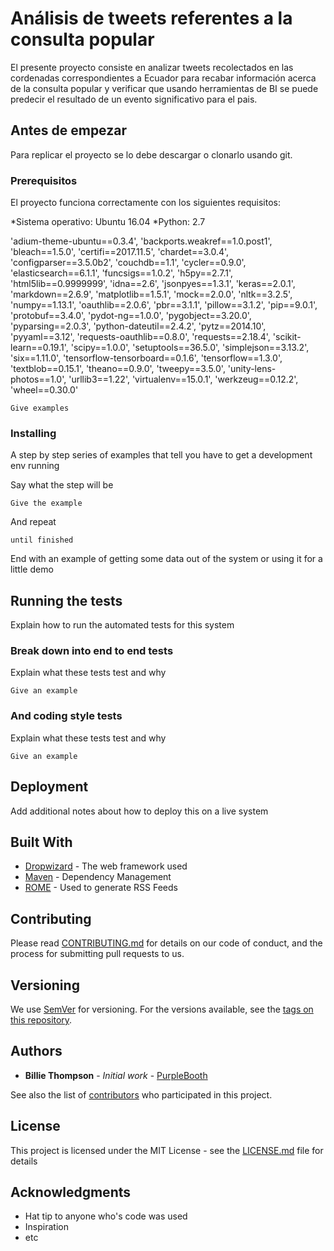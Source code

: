 # Análisis de tweets referentes a la consulta popular 

El presente proyecto consiste en analizar tweets recolectados en las cordenadas correspondientes a Ecuador para recabar información acerca de la consulta popular y verificar que  usando herramientas de BI se puede predecir el resultado de un evento significativo para el pais.

## Antes de empezar

Para replicar el proyecto se lo debe descargar o clonarlo usando git. 

### Prerequisitos

El proyecto funciona correctamente con los siguientes requisitos:

*Sistema operativo: Ubuntu 16.04
*Python: 2.7

'adium-theme-ubuntu==0.3.4', 'backports.weakref==1.0.post1', 'bleach==1.5.0', 'certifi==2017.11.5', 'chardet==3.0.4', 'configparser==3.5.0b2', 'couchdb==1.1', 'cycler==0.9.0', 'elasticsearch==6.1.1', 'funcsigs==1.0.2', 'h5py==2.7.1', 'html5lib==0.9999999', 'idna==2.6', 'jsonpyes==1.3.1', 'keras==2.0.1', 'markdown==2.6.9', 'matplotlib==1.5.1', 'mock==2.0.0', 'nltk==3.2.5', 'numpy==1.13.1', 'oauthlib==2.0.6', 'pbr==3.1.1', 'pillow==3.1.2', 'pip==9.0.1', 'protobuf==3.4.0', 'pydot-ng==1.0.0', 'pygobject==3.20.0', 'pyparsing==2.0.3', 'python-dateutil==2.4.2', 'pytz==2014.10', 'pyyaml==3.12', 'requests-oauthlib==0.8.0', 'requests==2.18.4', 'scikit-learn==0.19.1', 'scipy==1.0.0', 'setuptools==36.5.0', 'simplejson==3.13.2', 'six==1.11.0', 'tensorflow-tensorboard==0.1.6', 'tensorflow==1.3.0', 'textblob==0.15.1', 'theano==0.9.0', 'tweepy==3.5.0', 'unity-lens-photos==1.0', 'urllib3==1.22', 'virtualenv==15.0.1', 'werkzeug==0.12.2', 'wheel==0.30.0'

```
Give examples
```

### Installing

A step by step series of examples that tell you have to get a development env running

Say what the step will be

```
Give the example
```

And repeat

```
until finished
```

End with an example of getting some data out of the system or using it for a little demo

## Running the tests

Explain how to run the automated tests for this system

### Break down into end to end tests

Explain what these tests test and why

```
Give an example
```

### And coding style tests

Explain what these tests test and why

```
Give an example
```

## Deployment

Add additional notes about how to deploy this on a live system

## Built With

* [Dropwizard](http://www.dropwizard.io/1.0.2/docs/) - The web framework used
* [Maven](https://maven.apache.org/) - Dependency Management
* [ROME](https://rometools.github.io/rome/) - Used to generate RSS Feeds

## Contributing

Please read [CONTRIBUTING.md](https://gist.github.com/PurpleBooth/b24679402957c63ec426) for details on our code of conduct, and the process for submitting pull requests to us.

## Versioning

We use [SemVer](http://semver.org/) for versioning. For the versions available, see the [tags on this repository](https://github.com/your/project/tags). 

## Authors

* **Billie Thompson** - *Initial work* - [PurpleBooth](https://github.com/PurpleBooth)

See also the list of [contributors](https://github.com/your/project/contributors) who participated in this project.

## License

This project is licensed under the MIT License - see the [LICENSE.md](LICENSE.md) file for details

## Acknowledgments

* Hat tip to anyone who's code was used
* Inspiration
* etc

